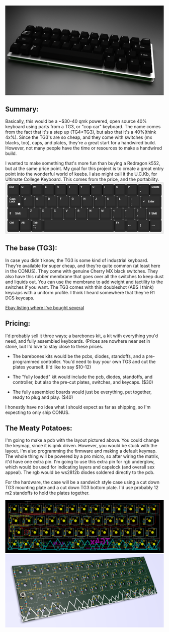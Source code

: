 ![Blender Render](https://raw.githubusercontent.com/mythosmann/tg4x/master/blenderrender.png)
## Summary:

Basically, this would be a ~$30-40 qmk powered, open source 40% keyboard using parts from a TG3, or "cop car" keyboard. The name comes from the fact that it's a step up (TG4>TG3), but also that it's a 40%(think 4x%). Since the TG3's are so cheap, and they come with switches (mx blacks, too), caps, and plates, they're a great start for a handwired build. However, not many people have the time or resources to make a handwired build.

I wanted to make something that's more fun than buying a Redragon k552, but at the same price point. My goal for this project is to create a great entry point into the wonderful world of keebs. I also might call it the U.C.Kb, for Ultimate College Keyboard. This comes from the price, and the portability.
![KLE layout](https://raw.githubusercontent.com/MythosMann/tg4x/master/kle-layout.png)
## The base (TG3):

In case you didn't know, the TG3 is some kind of industrial keyboard. They're available for super cheap, and they're quite common (at least here in the CONUS). They come with genuine Cherry MX black switches. They also have this rubber membrane that goes over all the switches to keep dust and liquids out. You can use the membrane to add weight and tactility to the switches if you want. The TG3 comes with thin doubleshot (ABS I think) keycaps with a uniform profile. I think I heard somewhere that they're R1 DCS keycaps.

[Ebay listing where I've bought several](http://www.ebay.com/itm/132873035023)

## Pricing:

I'd probably sell it three ways; a barebones kit, a kit with everything you'd need, and fully assembled keyboards. (Prices are nowhere near set in stone, but I'd love to stay close to these prices.

* The barebones kits would be the pcbs, diodes, standoffs, and a pre-programmed controller. You'd need to buy your own TG3 and cut the plates yourself. (I'd like to say $10-12)

* The "fully loaded" kit would include the pcb, diodes, standoffs, and controller, but also the pre-cut plates, switches, and keycaps. ($30)

* The fully assembled boards would just be everything, put together, ready to plug and play. ($40)

I honestly have no idea what I should expect as far as shipping, so I'm expecting to only ship CONUS.

## The Meaty Potatoes:

I'm going to make a pcb with the layout pictured above. You could change the keymap, since it is qmk driven. However, you would be stuck with the layout. I'm also programming the firmware and making a default keymap. The whole thing will be powered by a pro micro, so after wiring the matrix, it'd have one extra pin. I'm going to use this extra pin for rgb underglow, which would be used for indicating layers and capslock (and overall sex appeal). The rgb would be ws2812b diodes soldered directly to the pcb.

For the hardware, the case will be a sandwich style case using a cut down TG3 mounting plate and a cut down TG3 bottom plate. I'd use probably 12 m2 standoffs to hold the plates together.

![KiCad PCB Layout](https://raw.githubusercontent.com/MythosMann/tg4x/master/KiCad/pcblayout.PNG)
![Kicad PCB Render](https://raw.githubusercontent.com/MythosMann/tg4x/master/KiCad/pcb_raytrace.png)
